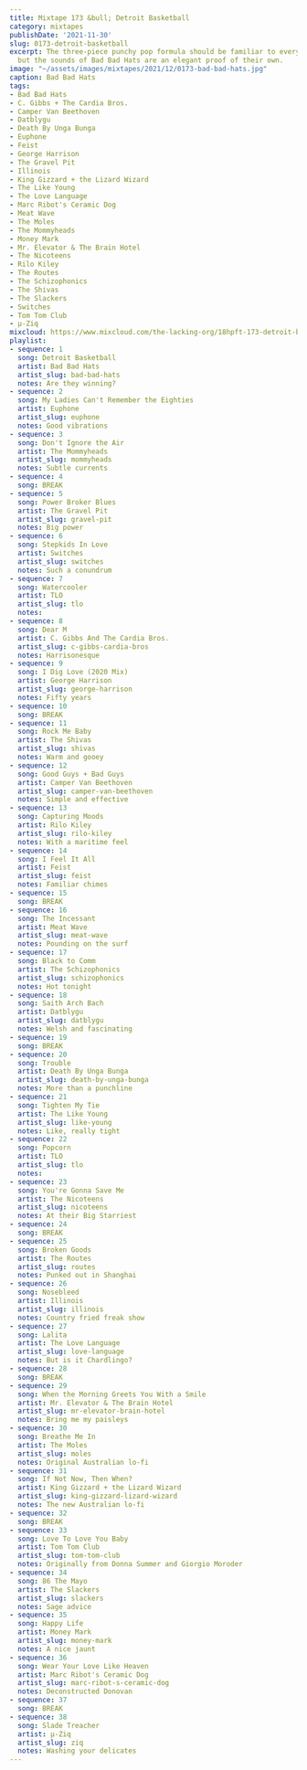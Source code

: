 ```yaml
---
title: Mixtape 173 &bull; Detroit Basketball
category: mixtapes
publishDate: '2021-11-30'
slug: 0173-detroit-basketball
excerpt: The three-piece punchy pop formula should be familiar to everyone by now,
  but the sounds of Bad Bad Hats are an elegant proof of their own.
image: "~/assets/images/mixtapes/2021/12/0173-bad-bad-hats.jpg"
caption: Bad Bad Hats
tags:
- Bad Bad Hats
- C. Gibbs + The Cardia Bros.
- Camper Van Beethoven
- Datblygu
- Death By Unga Bunga
- Euphone
- Feist
- George Harrison
- The Gravel Pit
- Illinois
- King Gizzard + the Lizard Wizard
- The Like Young
- The Love Language
- Marc Ribot's Ceramic Dog
- Meat Wave
- The Moles
- The Mommyheads
- Money Mark
- Mr. Elevator & The Brain Hotel
- The Nicoteens
- Rilo Kiley
- The Routes
- The Schizophonics
- The Shivas
- The Slackers
- Switches
- Tom Tom Club
- µ-Ziq
mixcloud: https://www.mixcloud.com/the-lacking-org/18hpft-173-detroit-basketball/
playlist:
- sequence: 1
  song: Detroit Basketball
  artist: Bad Bad Hats
  artist_slug: bad-bad-hats
  notes: Are they winning?
- sequence: 2
  song: My Ladies Can't Remember the Eighties
  artist: Euphone
  artist_slug: euphone
  notes: Good vibrations
- sequence: 3
  song: Don't Ignore the Air
  artist: The Mommyheads
  artist_slug: mommyheads
  notes: Subtle currents
- sequence: 4
  song: BREAK
- sequence: 5
  song: Power Broker Blues
  artist: The Gravel Pit
  artist_slug: gravel-pit
  notes: Big power
- sequence: 6
  song: Stepkids In Love
  artist: Switches
  artist_slug: switches
  notes: Such a conundrum
- sequence: 7
  song: Watercooler
  artist: TLO
  artist_slug: tlo
  notes:
- sequence: 8
  song: Dear M
  artist: C. Gibbs And The Cardia Bros.
  artist_slug: c-gibbs-cardia-bros
  notes: Harrisonesque
- sequence: 9
  song: I Dig Love (2020 Mix)
  artist: George Harrison
  artist_slug: george-harrison
  notes: Fifty years
- sequence: 10
  song: BREAK
- sequence: 11
  song: Rock Me Baby
  artist: The Shivas
  artist_slug: shivas
  notes: Warm and gooey
- sequence: 12
  song: Good Guys + Bad Guys
  artist: Camper Van Beethoven
  artist_slug: camper-van-beethoven
  notes: Simple and effective
- sequence: 13
  song: Capturing Moods
  artist: Rilo Kiley
  artist_slug: rilo-kiley
  notes: With a maritime feel
- sequence: 14
  song: I Feel It All
  artist: Feist
  artist_slug: feist
  notes: Familiar chimes
- sequence: 15
  song: BREAK
- sequence: 16
  song: The Incessant
  artist: Meat Wave
  artist_slug: meat-wave
  notes: Pounding on the surf
- sequence: 17
  song: Black to Comm
  artist: The Schizophonics
  artist_slug: schizophonics
  notes: Hot tonight
- sequence: 18
  song: Saith Arch Bach
  artist: Datblygu
  artist_slug: datblygu
  notes: Welsh and fascinating
- sequence: 19
  song: BREAK
- sequence: 20
  song: Trouble
  artist: Death By Unga Bunga
  artist_slug: death-by-unga-bunga
  notes: More than a punchline
- sequence: 21
  song: Tighten My Tie
  artist: The Like Young
  artist_slug: like-young
  notes: Like, really tight
- sequence: 22
  song: Popcorn
  artist: TLO
  artist_slug: tlo
  notes:
- sequence: 23
  song: You're Gonna Save Me
  artist: The Nicoteens
  artist_slug: nicoteens
  notes: At their Big Starriest
- sequence: 24
  song: BREAK
- sequence: 25
  song: Broken Goods
  artist: The Routes
  artist_slug: routes
  notes: Punked out in Shanghai
- sequence: 26
  song: Nosebleed
  artist: Illinois
  artist_slug: illinois
  notes: Country fried freak show
- sequence: 27
  song: Lalita
  artist: The Love Language
  artist_slug: love-language
  notes: But is it Chardlingo?
- sequence: 28
  song: BREAK
- sequence: 29
  song: When the Morning Greets You With a Smile
  artist: Mr. Elevator & The Brain Hotel
  artist_slug: mr-elevator-brain-hotel
  notes: Bring me my paisleys
- sequence: 30
  song: Breathe Me In
  artist: The Moles
  artist_slug: moles
  notes: Original Australian lo-fi
- sequence: 31
  song: If Not Now, Then When?
  artist: King Gizzard + the Lizard Wizard
  artist_slug: king-gizzard-lizard-wizard
  notes: The new Australian lo-fi
- sequence: 32
  song: BREAK
- sequence: 33
  song: Love To Love You Baby
  artist: Tom Tom Club
  artist_slug: tom-tom-club
  notes: Originally from Donna Summer and Giorgio Moroder
- sequence: 34
  song: 86 The Mayo
  artist: The Slackers
  artist_slug: slackers
  notes: Sage advice
- sequence: 35
  song: Happy Life
  artist: Money Mark
  artist_slug: money-mark
  notes: A nice jaunt
- sequence: 36
  song: Wear Your Love Like Heaven
  artist: Marc Ribot's Ceramic Dog
  artist_slug: marc-ribot-s-ceramic-dog
  notes: Deconstructed Donovan
- sequence: 37
  song: BREAK
- sequence: 38
  song: Slade Treacher
  artist: µ-Ziq
  artist_slug: ziq
  notes: Washing your delicates
---
```


